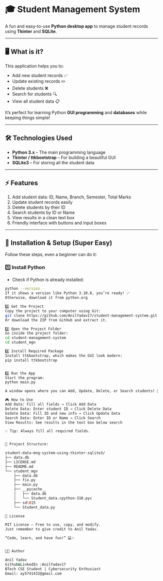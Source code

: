 # 🎓 Student Management System

A fun and easy-to-use **Python desktop app** to manage student records using **Tkinter** and **SQLite**.  

---

## 🖥️ What is it?

This application helps you to:

- Add new student records ✅  
- Update existing records ✏️  
- Delete students ❌  
- Search for students 🔍  
- View all student data 📋  

It’s perfect for learning Python **GUI programming** and **databases** while keeping things simple!  

---

## 🛠️ Technologies Used

- **Python 3.x** – The main programming language  
- **Tkinter / ttkbootstrap** – For building a beautiful GUI  
- **SQLite3** – For storing all the student data  

---

## ⚡ Features

1. Add student data: ID, Name, Branch, Semester, Total Marks  
2. Update student records easily  
3. Delete students by their ID  
4. Search students by ID or Name  
5. View results in a clean text box  
6. Friendly interface with buttons and input boxes  

---

## 🚀 Installation & Setup (Super Easy)

Follow these steps, even a beginner can do it:

### 1️⃣ Install Python
- Check if Python is already installed:

```bash
python --version
If it shows a version like Python 3.10.8, you’re ready! ✅
Otherwise, download it from python.org

2️⃣ Get the Project
Copy the project to your computer using Git:
git clone https://github.com/AnilYadav17/student-management-system.git
Or download the ZIP from GitHub and extract it.

3️⃣ Open the Project Folder
Go inside the project folder:
cd student-management-system
cd student_mgn

4️⃣ Install Required Package
Install ttkbootstrap, which makes the GUI look modern:
pip install ttkbootstrap


5️⃣ Run the App
Start the program:
python main.py

A window opens where you can Add, Update, Delete, or Search students! 🎉

🎮 How to Use
Add Data: Fill all fields → Click Add Data
Delete Data: Enter student ID → Click Delete Data
Uzdate Data: Fill ID and new info → Click Update Data
Search Data: Enter ID or Name → Click Search
View Results: See results in the text box below search

💡 Tip: Always fill all required fields.


📂 Project Structure:

student-data-mng-system-using-tkinter-sqlite3/
├── data.db
├── LICENSE.md
├── README.md
└── student_mgn
    ├── data.db
    ├── fix.py
    ├── main.py
    ├── __pycache__
    │   ├── data.db
    │   └── Student_data.cpython-310.pyc
    ├── sd\015
    └── Student_data.py

📄 License

MIT License – Free to use, copy, and modify.
Just remember to give credit to Anil Yadav.

“Code, learn, and have fun!” 💻✨


👨‍💻 Author

Anil Yadav 
Github&LinkedIn :AnilYadav17 
BTech CSE Student | Cybersecurity Enthusiast
Email: ay5741432@gmail.com



